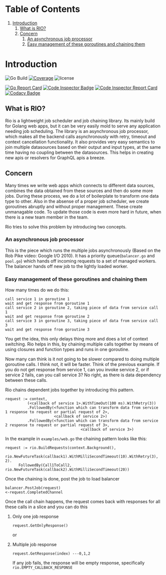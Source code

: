 # Table of Contents

1.  [Introduction](#org8f950e8)
    1.  [What is RIO?](#org64d7944)
    2.  [Concern](#org23a1e51)
        1.  [An asynchronous job processor](#orgf7dc6c9)
        2.  [Easy management of these goroutines and chaining them](#orgc2a657c)


<a id="org8f950e8"></a>

# Introduction


![Go Build](https://github.com/susamn/rio/workflows/Go/badge.svg) [![Coverage](https://codecov.io/gh/susamn/rio/branch/master/graph/badge.svg)](https://codecov.io/gh/susamn/rio) ![license](https://img.shields.io/github/license/susamn/rio)

[![Go Report Card](https://goreportcard.com/badge/github.com/susamn/rio)](https://goreportcard.com/report/github.com/susamn/rio) [![Code Inspector Badge](https://www.code-inspector.com/project/5768/status/svg)](https://www.code-inspector.com/project/5768/status/svg) [![Code Inspector Report Card](https://www.code-inspector.com/project/5768/score/svg)](https://www.code-inspector.com/project/5768/score/svg) [![Codacy Badge](https://api.codacy.com/project/badge/Grade/d833f224d9974475a011cb7191cd19e4)](https://app.codacy.com/manual/susamn/rio?utm_source=github.com&utm_medium=referral&utm_content=susamn/rio&utm_campaign=Badge_Grade_Dashboard)

<a id="org64d7944"></a>

## What is RIO?

Rio is a lightweight job scheduler and job chaining library. Its mainly build for Golang web apps, but it can be very
easily mold to serve any application needing job scheduling. The library is an  asynchronous job processor, which makes
all the backend calls asynchronously with retry, timeout and context cancellation functionality. It also provides very
easy semantics to join multiple datasources based on their output and input types, at the same time having no coupling
between the datasources. This helps in creating new apis or resolvers for GraphQL apis a breeze.


<a id="org23a1e51"></a>

## Concern

Many times we write web apps which connects to different data sources, combines the data obtained from these sources and
then do some more jobs. During these process, we do a lot of boilerplate to transform one data type to other. Also in the
absense of a proper job scheduler, we create goroutines abruptly and without proper management. These create unmanagable
code. To update those code is even more hard in future, when there is a new team member in the team.

Rio tries to solve this problem by introducing two concepts.


<a id="orgf7dc6c9"></a>

### An asynchronous job processor

This is the piece which runs the multiple jobs asynchronously (Based on the Rob Pike video: Google I/O 2010). It has a
priority queue(`balancer.go` and `pool.go`) which hands off incoming requests to a set of managed workers. The balancer
hands off new job to the lightly loaded worker.


<a id="orgc2a657c"></a>

### Easy management of these goroutines and chaining them

How many times do we do this:

    call service 1 in goroutine 1
    wait and get response from goroutine 1
    call service 2 in goroutine 2, taking piece of data from service call 1
    wait and get response from goroutine 2
    call service 3 in goroutine 3, taking piece of data from service call 3
    wait and get response from goroutine 3

You get the idea, this only delays thing more and does a lot of context switching. Rio helps in this, by chaining multiple
calls together by means of using closures and function types and runs in one goroutine.

Now many can think is it not going to be slower compared to doing multiple goroutine calls. I think not, it will be faster.
Think of the previous example. If you do not get response from service 1, can you invoke service 2, or if service 2 fails,
can you call service 3? No right, as there is data dependency between these calls.

Rio chains dependent jobs together by introducing this pattern.

    request := context,
              (<callback of service 1>.WithTimeOut(100 ms).WithRetry(3))
              .FollowedBy(<function which can transform data from service 1 response to request or partial request of 2>,
                          <callback of service 2>)
              .FollowedBy(<function which can transform data from service 2 response to request or partial request of 3>,
                                      <callback of service 3>)

In the example in `examples/web.go` the chaining pattern looks like this:

    request := rio.BuildRequests(context.Background(),
          rio.NewFutureTask(callback1).WithMilliSecondTimeout(10).WithRetry(3), 2).
          FollowedBy(Call1ToCall2, rio.NewFutureTask(callback2).WithMilliSecondTimeout(20))

Once the chaining is done, post the job to load balancer

    balancer.PostJob(request)
    <-request.CompletedChannel

Once the call chain happens, the request comes back with responses for all these calls in a slice and you can do this

1.  Only one job response

        request.GetOnlyResponse()

    or

2.  Multiple job response

        request.GetResponse(index) ---0,1,2

    If any job fails, the response will be empty response, specifically `rio.EMPTY_CALLBACK_RESPONSE`

